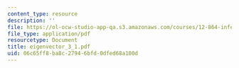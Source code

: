 ```yaml
---
content_type: resource
description: ''
file: https://ol-ocw-studio-app-qa.s3.amazonaws.com/courses/12-864-inference-from-data-and-models-spring-2005/06c65ff8ba8c27946bfd0dfed68a100d_eigenvector_3_1.pdf
file_type: application/pdf
resourcetype: Document
title: eigenvector_3_1.pdf
uid: 06c65ff8-ba8c-2794-6bfd-0dfed68a100d
---
```

